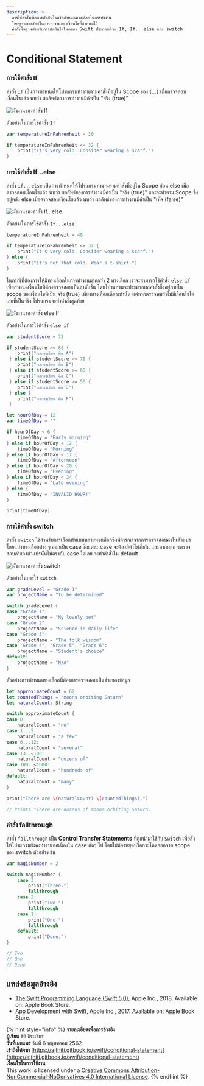 ```yaml
---
description: >-
  การใช้คำสั่งเพื่อการตัดสินใจหรือกำหนดทางเลือกในการทำงาน
  โดยดูจากผลลัพธ์ในการทำงานของเงื่อนไขที่กำหนดไว้
  คำสั่งพื้นฐานสำหรับการตัดสินใจในภาษา Swift ประกอบด้วย If, If...else และ switch
---
```


# Conditional Statement

### การใช้คำสั่ง If

คำสั่ง `if` เป็นการกำหนดให้โปรแกรมทำงานตามคำสั่งที่อยู่ใน Scope ของ {...} เมื่อตรวจสอบเงื่อนไขแล้ว พบว่า ผลลัพธ์ของการทำงานมีค่าเป็น "จริง \(true\)"

![&#xE1C;&#xE31;&#xE07;&#xE07;&#xE32;&#xE19;&#xE02;&#xE2D;&#xE07;&#xE04;&#xE33;&#xE2A;&#xE31;&#xE48;&#xE07; If](.gitbook/assets/untitled-diagram.png)

ตัวอย่างในการใช้คำสั่ง `If`

```swift
var temperatureInFahrenheit = 30

if temperatureInFahrenheit <= 32 {
    print("It's very cold. Consider wearing a scarf.")
}
```

### การใช้คำสั่ง If...else

คำสั่ง `if...else` เป็นการกำหนดให้โปรแกรมทำงานตามคำสั่งที่อยู่ใน Scope ก่อน else เมื่อตรวจสอบเงื่อนไขแล้ว พบว่า ผลลัพธ์ของการทำงานมีค่าเป็น "จริง \(true\)" และจะทำตาม Scope ซึ่งอยู่หลัง else เมื่อตรวจสอบเงือนไขแล้ว พบว่า ผลลัพธ์ของการทำงานมีค่าเป็น "เท็จ \(false\)" 

![&#xE1C;&#xE31;&#xE07;&#xE07;&#xE32;&#xE19;&#xE02;&#xE2D;&#xE07;&#xE04;&#xE33;&#xE2A;&#xE31;&#xE48;&#xE07; If...else](.gitbook/assets/untitled-diagram-2.png)

ตัวอย่างในการใช้คำสั่ง `If...else`

```swift
temperatureInFahrenheit = 40

if temperatureInFahrenheit <= 32 {
    print("It's very cold. Consider wearing a scarf.")
} else {
    print("It's not that cold. Wear a t-shirt.")
}
```

ในกรณีที่ต้องการให้มีทางเลือกในการทำงานมากกว่า 2 ทางเลือก เราจะสามารถใช้คำสั่ง `else if` เพื่อกำหนดเงื่อนไขที่ต้องตรวจสอบเป็นลำดับชั้น โดยโปรแกรมจะประมวลผลคำสั่งซึ่งอยู่ภายใน scope ของเงื่อนไขที่เป็น จริง \(true\) เพียงทางเลือกเดียวเท่านั้น แต่หากตรวจพบว่าไม่มีเงื่อนไขใดเลยที่เป็นจริง โปรแกรมจะทำคำสั่งสุดท้าย

![&#xE1C;&#xE31;&#xE07;&#xE07;&#xE32;&#xE19;&#xE02;&#xE2D;&#xE07;&#xE04;&#xE33;&#xE2A;&#xE31;&#xE48;&#xE07; else If](.gitbook/assets/untitled-diagram-3.png)

ตัวอย่างในการใช้คำสั่ง `else if`

```swift
var studentScore = 73

if studentScore >= 80 {
    print("ผลการเรียน คือ A")
 } else if studentScore >= 70 {
    print("ผลการเรียน คือ B")
 } else if studentScore >= 60 {
    print("ผลการเรียน คือ C")
 } else if studentScore >= 50 {
    print("ผลการเรียน คือ D")
 } else {
    print("ผลการเรียน คือ F")
 }
```

```swift
let hourOfDay = 12
var timeOfDay = ""

if hourOfDay < 6 {
    timeOfDay = "Early morning"
} else if hourOfDay < 12 {
    timeOfDay = "Morning"
} else if hourOfDay < 17 {
    timeOfDay = "Afternoon"
} else if hourOfDay < 20 {
    timeOfDay = "Evening"
} else if hourOfDay < 24 {
    timeOfDay = "Late evening"
} else {
    timeOfDay = "INVALID HOUR!"
}

print(timeOfDay)
```

### การใช้คำสั่ง switch

คำสั่ง `switch` ใช้สำหรับการเลือกทำแบบหลายทางเลือกซึ่งพิจารณาจากการตรวจสอบค่าในตัวแปร โดยแบ่งทางเลือกต่าง ๆ ออกเป็น case ซึ่งแต่ละ case จะต้องมีค่าไม่ซ้ำกัน และหากผลการตรวจสอบค่าของตัวแปรนั้นไม่ตรงกับ case ใดเลย จะทำคำสั่งใน default

![&#xE1C;&#xE31;&#xE07;&#xE07;&#xE32;&#xE19;&#xE02;&#xE2D;&#xE07;&#xE04;&#xE33;&#xE2A;&#xE31;&#xE48;&#xE07; switch](.gitbook/assets/untitled-diagram-5.png)

ตัวอย่างในการใช้ `switch`

```swift
var gradeLevel = "Grade 1"
var projectName = "To be determined"

switch gradeLevel {
case "Grade 1":
    projectName = "My lovely pet"
case "Grade 2":
    projectName = "Science in daily life"
case "Grade 3":
    projectName = "The folk wisdom"
case "Grade 4", "Grade 5", "Grade 6":
    projectName = "Student's choice"
default:
    projectName = "N/A"
}
```

ตัวอย่างการกำหนดทางเลือกที่ต้องการตรวจสอบเป็นช่วงของข้อมูล

```swift
let approximateCount = 62
let countedThings = "moons orbiting Saturn"
let naturalCount: String

switch approximateCount {
case 0:
    naturalCount = "no"
case 1...5:
    naturalCount = "a few"
case 6...12:
    naturalCount = "several"
case 13..<100:
    naturalCount = "dozens of"
case 100..<1000:
    naturalCount = "hundreds of"
default:
    naturalCount = "many"
}

print("There are \(naturalCount) \(countedThings).")

// Prints "There are dozens of moons orbiting Saturn.
```

### คำสั่ง fallthrough

คำสั่ง `fallthrough` เป็น **Control Transfer Statements** ที่ถูกนำมาใช้กับ `Switch` เพื่อสั่งให้โปรแกรมยังคงทำงานต่อเนื่องใน case ถัดๆ ไป โดยไม่ต้องหยุดหรือกระโดดออกจาก scope ของ switch ตัวอย่างเช่น

```swift
var magicNumber = 2

switch magicNumber {
    case 3:
        print("Three.")
        fallthrough 
    case 2:
        print("Two.")
        fallthrough
    case 1:
        print("One.")
        fallthrough 
    default:
        print("Done.")
}

// Two
// One
// Done
```

## แหล่งข้อมูลอ้างอิง

* [The Swift Programming Language \(Swift 5.0\)](https://books.apple.com/th/book/the-swift-programming-language-swift-5-0/id881256329), Apple Inc., 2018. Available on: Apple Book Store.
* [App Development with Swift](https://books.apple.com/th/book/app-development-with-swift/id1465002990), Apple Inc., 2017. Available on: Apple Book Store.



{% hint style="info" %}
**รายละเอียดเพื่อการอ้างอิง  
ผู้เขียน** ธิติ ธีระเธียร    
**วันที่เผยแพร่**  วันที่ 6 พฤษภาคม 2562.  
**เข้าถึงได้จาก** [https://ajthiti.gitbook.io/swift/conditional-statement](https://ajthiti.gitbook.io/swift/conditional-statement)  
**เงื่อนใขในการใช้งาน**  
This work is licensed under a [Creative Commons Attribution-NonCommercial-NoDerivatives 4.0 International License](http://creativecommons.org/licenses/by-nc-nd/4.0/).
{% endhint %}

